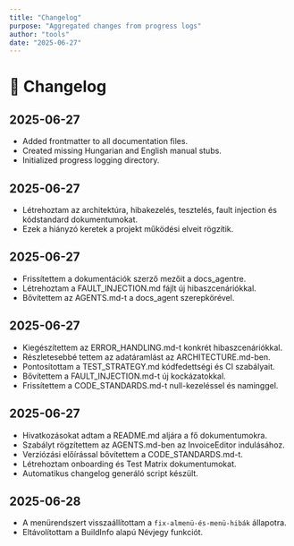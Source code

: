 ```yaml
---
title: "Changelog"
purpose: "Aggregated changes from progress logs"
author: "tools"
date: "2025-06-27"
---
```


# 📝 Changelog

## 2025-06-27
- Added frontmatter to all documentation files.
- Created missing Hungarian and English manual stubs.
- Initialized progress logging directory.

## 2025-06-27
- Létrehoztam az architektúra, hibakezelés, tesztelés, fault injection és kódstandard dokumentumokat.
- Ezek a hiányzó keretek a projekt működési elveit rögzítik.

## 2025-06-27
- Frissítettem a dokumentációk szerző mezőit a docs_agentre.
- Létrehoztam a FAULT_INJECTION.md fájlt új hibaszcenáriókkal.
- Bővítettem az AGENTS.md-t a docs_agent szerepkörével.

## 2025-06-27
- Kiegészítettem az ERROR_HANDLING.md-t konkrét hibaszcenáriókkal.
- Részletesebbé tettem az adatáramlást az ARCHITECTURE.md-ben.
- Pontosítottam a TEST_STRATEGY.md kódfedettségi és CI szabályait.
- Bővítettem a FAULT_INJECTION.md-t új kockázatokkal.
- Frissítettem a CODE_STANDARDS.md-t null-kezeléssel és naminggel.

## 2025-06-27
- Hivatkozásokat adtam a README.md aljára a fő dokumentumokra.
- Szabályt rögzítettem az AGENTS.md-ben az InvoiceEditor indulásához.
- Verziózási előírással bővítettem a CODE_STANDARDS.md-t.
- Létrehoztam onboarding és Test Matrix dokumentumokat.
- Automatikus changelog generáló script készült.


## 2025-06-28
- A menürendszert visszaállítottam a `fix-almenü-és-menü-hibák` állapotra.
- Eltávolítottam a BuildInfo alapú Névjegy funkciót.

